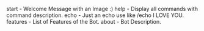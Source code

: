 start - Welcome Message with an Image :)
help - Display all commands with command description.
echo - Just an echo use like /echo I LOVE YOU.
features - List of Features of the Bot.
about - Bot Description.



